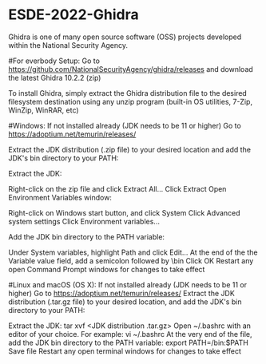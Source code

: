# ESDE-2022-Ghidra
Ghidra is one of many open source software (OSS) projects developed within the National Security Agency.

#For everbody
Setup:
Go to https://github.com/NationalSecurityAgency/ghidra/releases and download the latest Ghidra 10.2.2 (zip) 

To install Ghidra, simply extract the Ghidra distribution file to the desired filesystem destination using any unzip program (built-in OS utilities, 7-Zip, WinZip, WinRAR, etc)

#Windows:
If not installed already (JDK needs to be 11 or higher) 
Go to https://adoptium.net/temurin/releases/

Extract the JDK distribution (.zip file) to your desired location and add the JDK's bin directory to your PATH:

Extract the JDK:

Right-click on the zip file and click Extract All...
Click Extract
Open Environment Variables window:

Right-click on Windows start button, and click System
Click Advanced system settings
Click Environment variables...

Add the JDK bin directory to the PATH variable:

Under System variables, highlight Path and click Edit...
At the end of the the Variable value field, add a semicolon followed by <path of extracted JDK dir>\bin
Click OK
Restart any open Command Prompt windows for changes to take effect

#Linux and macOS (OS X):
If not installed already (JDK needs to be 11 or higher)
Go to https://adoptium.net/temurin/releases/ 
Extract the JDK distribution (.tar.gz file) to your desired location, and add the JDK's bin directory to your PATH:

Extract the JDK:
tar xvf <JDK distribution .tar.gz>
Open ~/.bashrc with an editor of your choice. For example:
vi ~/.bashrc
At the very end of the file, add the JDK bin directory to the PATH variable:
export PATH=<path of extracted JDK dir>/bin:$PATH
Save file
Restart any open terminal windows for changes to take effect

